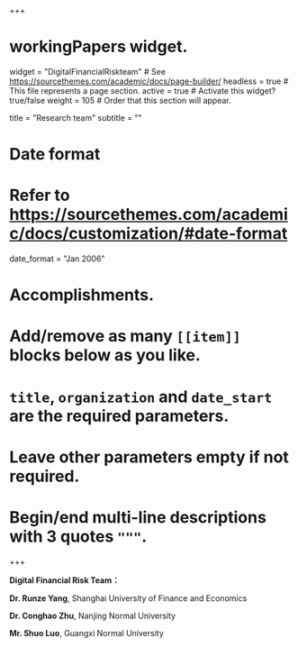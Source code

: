 +++
# workingPapers widget.
widget = "DigitalFinancialRiskteam"  # See https://sourcethemes.com/academic/docs/page-builder/
headless = true  # This file represents a page section.
active = true  # Activate this widget? true/false
weight = 105  # Order that this section will appear.

title = "Research team"
subtitle = ""

# Date format
#   Refer to https://sourcethemes.com/academic/docs/customization/#date-format
date_format = "Jan 2006"

# Accomplishments.
#   Add/remove as many `[[item]]` blocks below as you like.
#   `title`, `organization` and `date_start` are the required parameters.
#   Leave other parameters empty if not required.
#   Begin/end multi-line descriptions with 3 quotes `"""`.

+++

**Digital Financial Risk Team：**

**Dr. Runze Yang**, Shanghai University of Finance and Economics

**Dr. Conghao Zhu**, Nanjing Normal University

**Mr. Shuo Luo**, Guangxi Normal University
